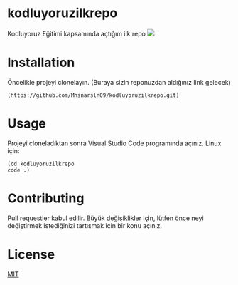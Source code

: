 # kodluyoruzilkrepo
Kodluyoruz Eğitimi kapsamında açtığım ilk repo
![](C:\Users\HP\Desktop\deneme\html)

# Installation
Öncelikle projeyi clonelayın. (Buraya sizin reponuzdan aldığınız link gelecek)
 ```
(https://github.com/Mhsnarsln09/kodluyoruzilkrepo.git)
 ```
# Usage
Projeyi cloneladıktan sonra Visual Studio Code programında açınız.
Linux için:
 ```
(cd kodluyoruzilkrepo
code .)
 ```
# Contributing
Pull requestler kabul edilir. Büyük değişiklikler için, lütfen önce neyi değiştirmek istediğinizi tartışmak için bir konu açınız.

# License
[MIT](https://choosealicense.com/licenses/mit/)